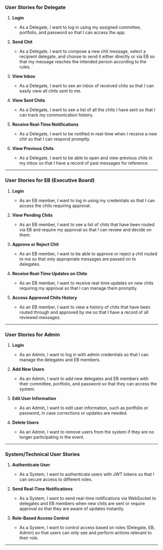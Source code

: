 ### **User Stories for Delegate**

1. **Login**

   - As a Delegate, I want to log in using my assigned committee, portfolio, and password so that I can access the app.

2. **Send Chit**

   - As a Delegate, I want to compose a new chit message, select a recipient delegate, and choose to send it either directly or via EB so that my message reaches the intended person according to the rules.

3. **View Inbox**

   - As a Delegate, I want to see an inbox of received chits so that I can easily view all chits sent to me.

4. **View Sent Chits**

   - As a Delegate, I want to see a list of all the chits I have sent so that I can track my communication history.

5. **Receive Real-Time Notifications**

   - As a Delegate, I want to be notified in real-time when I receive a new chit so that I can respond promptly.

6. **View Previous Chits**
   - As a Delegate, I want to be able to open and view previous chits in my inbox so that I have a record of past messages for reference.

---

### **User Stories for EB (Executive Board)**

1. **Login**

   - As an EB member, I want to log in using my credentials so that I can access the chits requiring approval.

2. **View Pending Chits**

   - As an EB member, I want to see a list of chits that have been routed via EB and require my approval so that I can review and decide on them.

3. **Approve or Reject Chit**

   - As an EB member, I want to be able to approve or reject a chit routed to me so that only appropriate messages are passed on to delegates.

4. **Receive Real-Time Updates on Chits**

   - As an EB member, I want to receive real-time updates on new chits requiring my approval so that I can manage them promptly.

5. **Access Approved Chits History**
   - As an EB member, I want to view a history of chits that have been routed through and approved by me so that I have a record of all reviewed messages.

---

### **User Stories for Admin**

1. **Login**

   - As an Admin, I want to log in with admin credentials so that I can manage the delegates and EB members.

2. **Add New Users**

   - As an Admin, I want to add new delegates and EB members with their committee, portfolio, and password so that they can access the system.

3. **Edit User Information**

   - As an Admin, I want to edit user information, such as portfolio or password, in case corrections or updates are needed.

4. **Delete Users**
   - As an Admin, I want to remove users from the system if they are no longer participating in the event.

---

### **System/Technical User Stories**

1. **Authenticate User**

   - As a System, I want to authenticate users with JWT tokens so that I can secure access to different roles.

2. **Send Real-Time Notifications**

   - As a System, I want to send real-time notifications via WebSocket to delegates and EB members when new chits are sent or require approval so that they are aware of updates instantly.

3. **Role-Based Access Control**
   - As a System, I want to control access based on roles (Delegate, EB, Admin) so that users can only see and perform actions relevant to their role.

---
